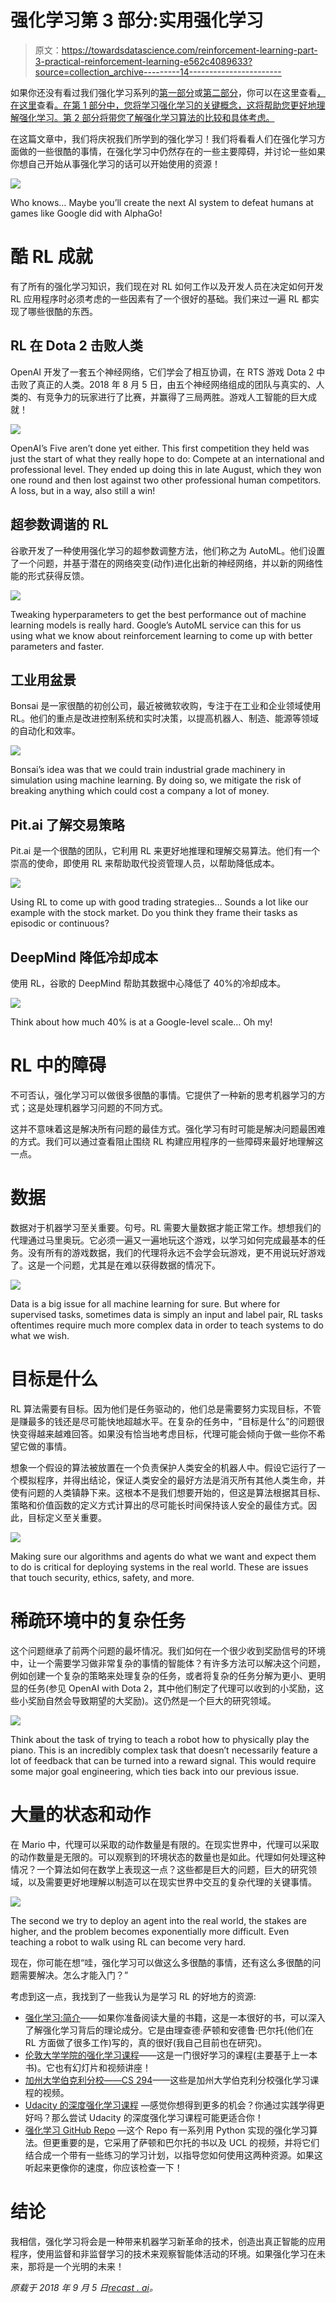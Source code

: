 # 强化学习第 3 部分:实用强化学习

> 原文：<https://towardsdatascience.com/reinforcement-learning-part-3-practical-reinforcement-learning-e562c4089633?source=collection_archive---------14----------------------->

如果你还没有看过我们强化学习系列的[第一部分](https://recast.ai/blog/the-future-with-reinforcement-learning-part-1/)或[第二部分](https://recast.ai/blog/the-future-with-reinforcement-learning-part-2-comparisons-and-applications/)，你可以在这里查看[，在这里](https://recast.ai/blog/the-future-with-reinforcement-learning-part-1/)查看[。在第 1 部分中，您将学习强化学习的关键概念，这将帮助您更好地理解强化学习。第 2 部分将带您了解强化学习算法的比较和具体考虑。](https://recast.ai/blog/the-future-with-reinforcement-learning-part-2-comparisons-and-applications/)

在这篇文章中，我们将庆祝我们所学到的强化学习！我们将看看人们在强化学习方面做的一些很酷的事情，在强化学习中仍然存在的一些主要障碍，并讨论一些如果你想自己开始从事强化学习的话可以开始使用的资源！

![](img/dbe9a2f88a0c931670fbffe26039a781.png)

Who knows… Maybe you’ll create the next AI system to defeat humans at games like Google did with AlphaGo!

# 酷 RL 成就

有了所有的强化学习知识，我们现在对 RL 如何工作以及开发人员在决定如何开发 RL 应用程序时必须考虑的一些因素有了一个很好的基础。我们来过一遍 RL 都实现了哪些很酷的东西。

## RL 在 Dota 2 击败人类

OpenAI 开发了一套五个神经网络，它们学会了相互协调，在 RTS 游戏 Dota 2 中击败了真正的人类。2018 年 8 月 5 日，由五个神经网络组成的团队与真实的、人类的、有竞争力的玩家进行了比赛，并赢得了三局两胜。游戏人工智能的巨大成就！

![](img/6b2a915888c8d73a963fed0f9fb76288.png)

OpenAI’s Five aren’t done yet either. This first competition they held was just the start of what they really hope to do: Compete at an international and professional level. They ended up doing this in late August, which they won one round and then lost against two other professional human competitors. A loss, but in a way, also still a win!

## 超参数调谐的 RL

谷歌开发了一种使用强化学习的超参数调整方法，他们称之为 AutoML。他们设置了一个问题，并基于潜在的网络突变(动作)进化出新的神经网络，并以新的网络性能的形式获得反馈。

![](img/47ea911855b2f2a6e6da5941c56580a4.png)

Tweaking hyperparameters to get the best performance out of machine learning models is really hard. Google’s AutoML service can this for us using what we know about reinforcement learning to come up with better parameters and faster.

## 工业用盆景

Bonsai 是一家很酷的初创公司，最近被微软收购，专注于在工业和企业领域使用 RL。他们的重点是改进控制系统和实时决策，以提高机器人、制造、能源等领域的自动化和效率。

![](img/d458b2f571521b19f517f769f1753051.png)

Bonsai’s idea was that we could train industrial grade machinery in simulation using machine learning. By doing so, we mitigate the risk of breaking anything which could cost a company a lot of money.

## Pit.ai 了解交易策略

Pit.ai 是一个很酷的团队，它利用 RL 来更好地推理和理解交易算法。他们有一个崇高的使命，即使用 RL 来帮助取代投资管理人员，以帮助降低成本。

![](img/00dc7c67bb0a407fff8fcd33bf7ffde7.png)

Using RL to come up with good trading strategies… Sounds a lot like our example with the stock market. Do you think they frame their tasks as episodic or continuous?

## DeepMind 降低冷却成本

使用 RL，谷歌的 DeepMind 帮助其数据中心降低了 40%的冷却成本。

![](img/47ea911855b2f2a6e6da5941c56580a4.png)

Think about how much 40% is at a Google-level scale… Oh my!

# RL 中的障碍

不可否认，强化学习可以做很多很酷的事情。它提供了一种新的思考机器学习的方式；这是处理机器学习问题的不同方式。

这并不意味着这是解决所有问题的最佳方式。强化学习有时可能是解决问题最困难的方式。我们可以通过查看阻止围绕 RL 构建应用程序的一些障碍来最好地理解这一点。

# 数据

数据对于机器学习至关重要。句号。RL 需要大量数据才能正常工作。想想我们的代理通过马里奥玩。它必须一遍又一遍地玩这个游戏，以学习如何完成最基本的任务。没有所有的游戏数据，我们的代理将永远不会学会玩游戏，更不用说玩好游戏了。这是一个问题，尤其是在难以获得数据的情况下。

![](img/207a9950d05ecd9974fe6a6b00225908.png)

Data is a big issue for all machine learning for sure. But where for supervised tasks, sometimes data is simply an input and label pair, RL tasks oftentimes require much more complex data in order to teach systems to do what we wish.

# 目标是什么

RL 算法需要有目标。因为他们是任务驱动的，他们总是需要努力实现目标，不管是赚最多的钱还是尽可能快地超越水平。在复杂的任务中，“目标是什么”的问题很快变得越来越难回答。如果没有恰当地考虑目标，代理可能会倾向于做一些你不希望它做的事情。

想象一个假设的算法被放置在一个负责保护人类安全的机器人中。假设它运行了一个模拟程序，并得出结论，保证人类安全的最好方法是消灭所有其他人类生命，并使有问题的人类镇静下来。这根本不是我们想要开始的，但这是算法根据其目标、策略和价值函数的定义方式计算出的尽可能长时间保持该人安全的最佳方式。因此，目标定义至关重要。

![](img/8a2d4261d42aca5ecbf9797bff45270a.png)

Making sure our algorithms and agents do what we want and expect them to do is critical for deploying systems in the real world. These are issues that touch security, ethics, safety, and more.

# 稀疏环境中的复杂任务

这个问题继承了前两个问题的最坏情况。我们如何在一个很少收到奖励信号的环境中，让一个需要学习做非常复杂的事情的智能体？有许多方法可以解决这个问题，例如创建一个复杂的策略来处理复杂的任务，或者将复杂的任务分解为更小、更明显的任务(参见 OpenAI with Dota 2，其中他们制定了代理可以收到的小奖励，这些小奖励自然会导致期望的大奖励)。这仍然是一个巨大的研究领域。

![](img/65b5fa5393328e4811c9b13ba8f54685.png)

Think about the task of trying to teach a robot how to physically play the piano. This is an incredibly complex task that doesn’t necessarily feature a lot of feedback that can be turned into a reward signal. This would require some major goal engineering, which ties back into our previous issue.

# 大量的状态和动作

在 Mario 中，代理可以采取的动作数量是有限的。在现实世界中，代理可以采取的动作数量是无限的。可以观察到的环境状态的数量也是如此。代理如何处理这种情况？一个算法如何在数学上表现这一点？这些都是巨大的问题，巨大的研究领域，以及需要更好地理解以制造可以在现实世界中交互的复杂代理的关键事情。

![](img/36a8bbe99de149ad9a6ff9c597d1f0d4.png)

The second we try to deploy an agent into the real world, the stakes are higher, and the problem becomes exponentially more difficult. Even teaching a robot to walk using RL can become very hard.

现在，你可能在想“哇，强化学习可以做这么多很酷的事情，还有这么多很酷的问题需要解决。怎么才能入门？”

考虑到这一点，我找到了一些我认为是学习 RL 的好地方的资源:

*   [强化学习:简介](http://incompleteideas.net/book/bookdraft2018jan1.pdf)——如果你准备阅读大量的书籍，这是一本很好的书，可以深入了解强化学习背后的理论成分。它是由理查德·萨顿和安德鲁·巴尔托(他们在 RL 方面做了很多工作)写的，真的很好(我自己目前也在研究)。
*   [伦敦大学学院的强化学习课程](http://www0.cs.ucl.ac.uk/staff/d.silver/web/Teaching.html)——这是一门很好学习的课程(主要基于上一本书)。它也有幻灯片和视频讲座！
*   [加州大学伯克利分校——CS 294](https://www.youtube.com/playlist?list=PLkFD6_40KJIznC9CDbVTjAF2oyt8_VAe3)——这些是加州大学伯克利分校强化学习课程的视频。
*   [Udacity 的深度强化学习课程](https://www.udacity.com/course/deep-reinforcement-learning-nanodegree--nd893) —感觉你想得到更多的机会？你通过实践学得更好吗？那么尝试 Udacity 的深度强化学习课程可能更适合你！
*   [强化学习 GitHub Repo](https://github.com/dennybritz/reinforcement-learning) —这个 Repo 有一系列用 Python 实现的强化学习算法。但更重要的是，它采用了萨顿和巴尔托的书以及 UCL 的视频，并将它们结合成一个带有一些练习的学习计划，以指导您如何使用这两种资源。如果这听起来更像你的速度，你应该检查一下！

# 结论

我相信，强化学习将会是一种带来机器学习新革命的技术，创造出真正智能的应用程序，使用监督和非监督学习的技术来观察智能体活动的环境。如果强化学习在未来，那将是一个光明的未来！

*原载于 2018 年 9 月 5 日*[*recast . ai*](https://recast.ai/blog/reinforcement-learning-part-3-practical-reinforcement-learning/)*。*
